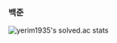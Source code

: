 ### 백준

![yerim1935's solved.ac stats](https://github-readme-solvedac.hyp3rflow.vercel.app/api/?handle=yerim1935)<br/>

